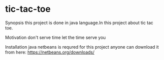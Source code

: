 # tic-tac-toe
Synopsis
this project is done in java language.In this project about tic tac toe.

Motivation
don't serve time let the time serve you

Installation
java netbeans is requred for this project anyone can download it from here: https://netbeans.org/downloads/
